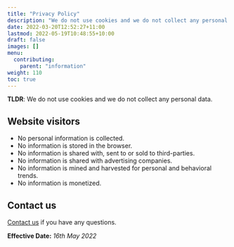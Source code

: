 ```yaml
---
title: "Privacy Policy"
description: "We do not use cookies and we do not collect any personal data."
date: 2022-03-20T12:52:27+11:00
lastmod: 2022-05-19T10:48:55+10:00
draft: false
images: []
menu:
  contributing:
    parent: "information"
weight: 110
toc: true
---
```


__TLDR__: We do not use cookies and we do not collect any personal data.

## Website visitors

- No personal information is collected.
- No information is stored in the browser.
- No information is shared with, sent to or sold to third-parties.
- No information is shared with advertising companies.
- No information is mined and harvested for personal and behavioral trends.
- No information is monetized.

## Contact us

[Contact us](contact.md) if you have any questions.

**Effective Date:** _16th May 2022_
